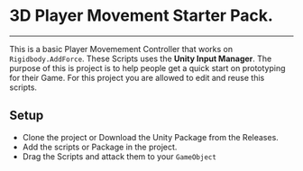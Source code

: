 # 3D Player Movement Starter Pack.
-------
This is a basic Player Movemement Controller that works on `Rigidbody.AddForce`. 
These Scripts uses the **Unity Input Manager**.
The purpose of this is project is to help people get a quick start on prototyping for their Game.
For this project you are allowed to edit and reuse this scripts.

## Setup
- Clone the project or Download the Unity Package from the Releases.
- Add the scripts or Package in the project.
- Drag the Scripts and attack them to your `GameObject`

